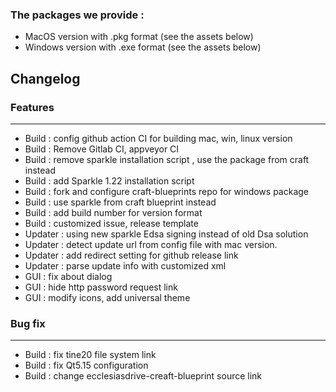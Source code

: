 ### The packages we provide :
- MacOS version with .pkg format (see the assets below)
- Windows version with .exe format (see the assets below)

## Changelog

### Features
---

- Build : config github action CI for building mac, win, linux version
- Build : Remove Gitlab CI, appveyor CI
- Build : remove sparkle installation script , use the package from craft instead
- Build : add Sparkle 1.22 installation script
- Build : fork and configure craft-blueprints repo for windows package
- Build : use sparkle from craft blueprint instead
- Build : add build number for version format
- Build : customized issue, release template 
- Updater : using new sparkle Edsa signing instead of old Dsa solution
- Updater : detect update url from config file with mac version.
- Updater : add redirect setting for github release link
- Updater : parse update info with customized xml 
- GUI : fix about dialog
- GUI : hide http password request link
- GUI : modify icons, add universal theme


### Bug fix

---
- Build : fix tine20 file system link
- Build : fix Qt5.15 configuration
- Build : change ecclesiasdrive-creaft-blueprint source link 

 